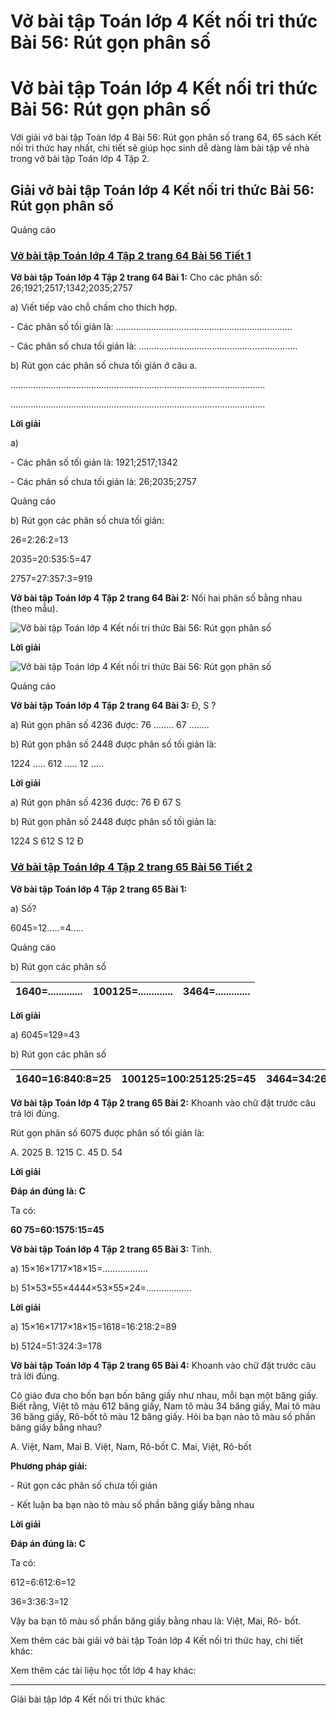 # Vở bài tập Toán lớp 4 Kết nối tri thức Bài 56: Rút gọn phân số

# Vở bài tập Toán lớp 4 Kết nối tri thức Bài 56: Rút gọn phân số

Với giải vở bài tập Toán lớp 4 Bài 56: Rút gọn phân số trang 64, 65 sách Kết nối tri thức hay nhất, chi tiết sẽ giúp học sinh dễ dàng làm bài tập về nhà trong vở bài tập Toán lớp 4 Tập 2.

## Giải vở bài tập Toán lớp 4 Kết nối tri thức Bài 56: Rút gọn phân số

Quảng cáo

### [**Vở bài tập Toán lớp 4 Tập 2 trang 64 Bài 56 Tiết 1**](https://vietjack.com/vbt-toan-4-kn/bai-56-tiet-1-trang-64-tap-2.jsp)

**Vở bài tập Toán lớp 4 Tập 2 trang 64 Bài 1:** Cho các phân số: 26;1921;2517;1342;2035;2757

a) Viết tiếp vào chỗ chấm cho thích hợp.

\- Các phân số tối giản là: …………………………………………………………....

\- Các phân số chưa tối giản là: ………………………………………………………

b) Rút gọn các phân số chưa tối giản ở câu a.

………………………………………………………………………………………..

………………………………………………………………………………………..

**Lời giải**

a)

\- Các phân số tối giản là: 1921;2517;1342

\- Các phân số chưa tối giản là: 26;2035;2757

Quảng cáo

b) Rút gọn các phân số chưa tối giản:

26=2:26:2=13

2035=20:535:5=47

2757=27:357:3=919

**Vở bài tập Toán lớp 4 Tập 2 trang 64 Bài 2:** Nối hai phân số bằng nhau (theo mẫu).

![Vở bài tập Toán lớp 4 Kết nối tri thức Bài 56: Rút gọn phân số](https://vietjack.com/vbt-toan-4-kn/images/bai-56-rut-gon-phan-so.PNG)

**Lời giải**

![Vở bài tập Toán lớp 4 Kết nối tri thức Bài 56: Rút gọn phân số](https://vietjack.com/vbt-toan-4-kn/images/bai-56-rut-gon-phan-so-1.PNG)

Quảng cáo

**Vở bài tập Toán lớp 4 Tập 2 trang 64 Bài 3:** Đ, S ?

a) Rút gọn phân số 4236 được: 76 …….. 67 ……..

b) Rút gọn phân số 2448 được phân số tối giản là:

1224 ….. 612 ….. 12 …..

**Lời giải**

a) Rút gọn phân số 4236 được: 76 Đ 67 S

b) Rút gọn phân số 2448 được phân số tối giản là:

1224 S 612 S 12 Đ

### [**Vở bài tập Toán lớp 4 Tập 2 trang 65 Bài 56 Tiết 2**](https://vietjack.com/vbt-toan-4-kn/bai-56-tiet-2-trang-65-tap-2.jsp)

**Vở bài tập Toán lớp 4 Tập 2 trang 65 Bài 1:**

a) Số? 

6045=12.....=4.....

Quảng cáo

b) Rút gọn các phân số

1640=............. | 100125=............. | 3464=.............  
---|---|---  
  
**Lời giải**

a) 6045=129=43

b) Rút gọn các phân số

1640=16:840:8=25 | 100125=100:25125:25=45 | 3464=34:264:2=1732  
---|---|---  
  
**Vở bài tập Toán lớp 4 Tập 2 trang 65 Bài 2:** Khoanh vào chữ đặt trước câu trả lời đúng.

Rút gọn phân số 6075 được phân số tối giản là:

A. 2025 B. 1215 C. 45 D. 54

**Lời giải**

**Đáp án đúng là: C**

Ta có:

**60 75=60:1575:15=45**

**Vở bài tập Toán lớp 4 Tập 2 trang 65 Bài 3:** Tính.

a) 15×16×1717×18×15=..................

b) 51×53×55×4444×53×55×24=..................

**Lời giải**

a) 15×16×1717×18×15=1618=16:218:2=89

b) 5124=51:324:3=178

**Vở bài tập Toán lớp 4 Tập 2 trang 65 Bài 4:** Khoanh vào chữ đặt trước câu trả lời đúng.

Cô giáo đưa cho bốn bạn bốn băng giấy như nhau, mỗi bạn một băng giấy. Biết rằng, Việt tô màu 612 băng giấy, Nam tô màu 34 băng giấy, Mai tô màu 36 băng giấy, Rô-bốt tô màu 12 băng giấy. Hỏi ba bạn nào tô màu số phần băng giấy bằng nhau?

A. Việt, Nam, Mai B. Việt, Nam, Rô-bốt C. Mai, Việt, Rô-bốt

**Phương pháp giải:**

\- Rút gọn các phân số chưa tối giản

\- Kết luận ba bạn nào tô màu số phần băng giấy bằng nhau

**Lời giải**

**Đáp án đúng là: C**

Ta có: 

612=6:612:6=12

36=3:36:3=12

Vậy ba bạn tô màu số phần băng giấy bằng nhau là: Việt, Mai, Rô- bốt.

Xem thêm các bài giải vở bài tập Toán lớp 4 Kết nối tri thức hay, chi tiết khác:

Xem thêm các tài liệu học tốt lớp 4 hay khác:

* * *

Giải bài tập lớp 4 Kết nối tri thức khác
